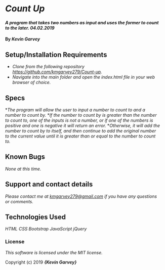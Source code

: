 # _Count Up_

#### _A program that takes two numbers as input and uses the former to count to the later. 04.02.2019_

#### By _**Kevin Garvey**_

## Setup/Installation Requirements

* _Clone from the following repository https://github.com/kmgarvey279/Count-up._
* _Navigate into the main folder and open the index.html file in your web browser of choice._

## Specs

*_The program will allow the user to input a number to count to and a number to count by._
*_If the number to count by is greater than the number to count to, one of the inputs is not a number, or if one of the numbers is positive and one is negative it will return an error._
*_Otherwise, it will add the number to count by to itself, and then continue to add the original number to the current value until it is greater than or equal to the number to count to._

## Known Bugs

_None at this time._

## Support and contact details

_Please contact me at kmgarvey279@gmail.com if you have any questions or comments._

## Technologies Used

_HTML_
_CSS_
_Bootstrap_
_JavaScript_
_jQuery_

### License

_This software is licensed under the MIT license._

Copyright (c) 2019 **_{Kevin Garvey}_**
